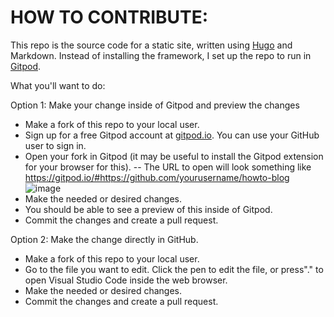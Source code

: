 # HOW TO CONTRIBUTE:
This repo is the source code for a static site, written using [Hugo](https://gohugo.io/) and Markdown.
Instead of installing the framework, I set up the repo to run in [Gitpod](https://www.gitpod.io/).

What you'll want to do:

Option 1: Make your change inside of Gitpod and preview the changes

- Make a fork of this repo to your local user.
- Sign up for a free Gitpod account at [gitpod.io](https://gitpod.io/).  You can use your GitHub user to sign in.
- Open your fork in Gitpod (it may be useful to install the Gitpod extension for your browser for this).
-- The URL to open will look something like https://gitpod.io/#https://github.com/yourusername/howto-blog
![image](https://user-images.githubusercontent.com/876146/190049603-7805307f-eba5-4c9b-85e5-7103a633fb69.png)
- Make the needed or desired changes.
- You should be able to see a preview of this inside of Gitpod.
- Commit the changes and create a pull request.


Option 2: Make the change directly in GitHub.
- Make a fork of this repo to your local user.
- Go to the file you want to edit. Click the pen to edit the file, or press"." to open Visual Studio Code inside the web browser.
- Make the needed or desired changes.
- Commit the changes and create a pull request.
